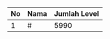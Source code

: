 | No | Nama            | Jumlah Level |
|----|-----------------|--------------|
| 1  | #    |    5990        |
